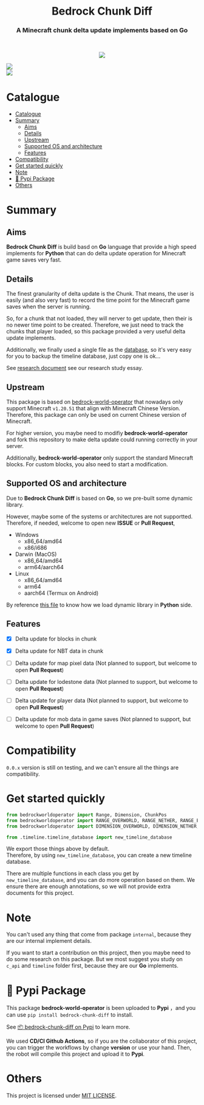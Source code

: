 <h1 align="center">Bedrock Chunk Diff</h1>
<h3 align="center">A Minecraft chunk delta update implements based on Go</h3>
<br/>
<p align="center">
<img src="https://forthebadge.com/images/badges/built-with-love.svg">
<p>



[python]: https://img.shields.io/badge/python-3.11-AB70FF?style=for-the-badge
[license]: https://img.shields.io/badge/LICENSE-MIT-228B22?style=for-the-badge



[![][python]](https://www.python.org/)<br/>
[![][license]](LICENSE)<br/>







# Catalogue
- [Catalogue](#catalogue)
- [Summary](#summary)
  - [Aims](#aims)
  - [Details](#details)
  - [Upstream](#upstream)
  - [Supported OS and architecture](#supported-os-and-architecture)
  - [Features](#features)
- [Compatibility](#compatibility)
- [Get started quickly](#get-started-quickly)
- [Note](#note)
- [🐍 Pypi Package](#-pypi-package)
- [Others](#others)





# Summary
## Aims
**Bedrock Chunk Diff** is build basd on **Go** language that provide a high speed implements for **Python** that can do delta update operation for Minecraft game saves very fast.



## Details
The finest granularity of delta update is the Chunk.
That means, the user is easily (and also very fast) to record the time point for the Minecraft game saves when the server is running.

So, for a chunk that not loaded, they will nerver to get update, then their is no newer time point to be created.
Therefore, we just need to track the chunks that player loaded, so this package provided a very useful delta update implements.

Additionally, we finally used a single file as the [database](https://github.com/etcd-io/bbolt), so it's very easy for you to backup the timeline database, just copy one is ok...

See [research document](./doc/Sub%20Chunk%20Delta%20Update%20Implements%20Disscussion.pdf) see our research study essay.



## Upstream
This package is based on [bedrock-world-operator](https://github.com/YingLunTown-DreamLand/bedrock-world-operator) that nowadays only support Minecraft `v1.20.51` that align with Minecraft Chinese Version. Therefore, this package can only be used on current Chinese version of Minecraft.

For higher version, you maybe need to modifiy **bedrock-world-operator** and fork this repository to make delta update could running correctly in your server.

Additionally, **bedrock-world-operator** only support the standard Minecraft blocks. For custom blocks, you also need to start a modification.



## Supported OS and architecture
Due to **Bedrock Chunk Diff** is based on **Go**, so we pre-built some dynamic library.

However, maybe some of the systems or architectures are not supportted.
Therefore, if needed, welcome to open new **ISSUE** or **Pull Request**,

- Windows
    * x86_64/amd64
    * x86/i686
- Darwin (MacOS)
    * x86_64/amd64
    * arm64/aarch64
- Linux
    * x86_64/amd64
    * arm64
    * aarch64 (Termux on Android)

By reference [this file](./python/package/internal/load_dynamic_library.py) to know how we load dynamic library in **Python** side.



## Features
- [x] Delta update for blocks in chunk
- [x] Delta update for NBT data in chunk
- [ ] Delta update for map pixel data (Not planned to support, but welcome to open **Pull Request**)
- [ ] Delta update for lodestone data (Not planned to support, but welcome to open **Pull Request**)
- [ ] Delta update for player data (Not planned to support, but welcome to open **Pull Request**)
- [ ] Delta update for mob data in game saves (Not planned to support, but welcome to open **Pull Request**)





# Compatibility
`0.0.x` version is still on testing, and we can't ensure all the things are compatibility.





# Get started quickly
```python
from bedrockworldoperator import Range, Dimension, ChunkPos
from bedrockworldoperator import RANGE_OVERWORLD, RANGE_NETHER, RANGE_END
from bedrockworldoperator import DIMENSION_OVERWORLD, DIMENSION_NETHER, DIMENSION_END

from .timeline.timeline_database import new_timeline_database
```

We export those things above by default.<br/>
Therefore, by using `new_timeline_database`, you can create a new timeline database.

There are multiple functions in each class you get by `new_timeline_database`, and you can do more operation based on them.
We ensure there are enough annotations, so we will not provide extra documents for this project.





# Note
You can't used any thing that come from package `internal`, because they are our internal implement details.

If you want to start a contribution on this project, then you maybe need to do some research on this package.
But we most suggest you study on `c_api` and `timeline` folder first, because they are our **Go** implements.





# 🐍 Pypi Package
This package **bedrock-world-operator** is been uploaded to **Pypi** ，and you can use `pip install bedrock-chunk-diff` to install.

See [📦 bedrock-chunk-diff on Pypi](https://pypi.org/project/bedrock-world-operator) to learn more.

We used **CD/CI Github Actions**, so if you are the collaborator of this project, you can trigger the workflows by change **version** or use your hand. Then, the robot will compile this project and upload it to **Pypi**.





# Others
This project is licensed under [MIT LICENSE](./LICENSE).

